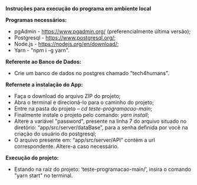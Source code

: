 **Instruções para execução do programa em ambiente local**

**Programas necessários:** 

- pgAdmin - <https://www.pgadmin.org/> (preferencialmente última versão);
- Postgresql - <https://www.postgresql.org/>;
- Node.js -  <https://nodejs.org/en/download/>;
- Yarn - "npm i  -g yarn".

**Referente ao Banco de Dados:** 

- Crie um banco de dados no postgres chamado "tech4humans".

**Refernete a instalação do App:**

- Faça o download do arquivo ZIP do projeto;
- Abra o terminal e direcioná-lo para o caminho do projeto;
- Entre na pasta do projeto – *cd teste-programacao-main*;
- Finalmente instale o projeto pelo comando: *yarn install*;
- Altere a variável "password", presente na linha 7 do arquivo situado no diretório: “app/src/server/dataBase”, para a senha definida por você na criação do usuário do postgresql;
- O arquivo presente em: “app/src/server/API” contém a url correspondente. Altere-a caso necessário. 

**Execução do projeto:** 

- Estando na raiz do projeto: ‘teste-programacao-main/’, insira o comando "yarn start" no terminal. 

